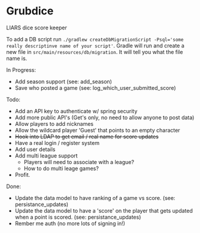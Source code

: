 Grubdice
========

LIARS dice score keeper

To add a DB script run `./gradlew createDbMigrationScript -Psql='some really descriptinve name of your script'`. Gradle will run and create a new file in `src/main/resources/db/migration`. It will tell you what the file name is.

In Progress:
* Add season support (see: add_season)
* Save who posted a game (see: log_which_user_submitted_score)

Todo:
* Add an API key to authenticate w/ spring security
* Add more public API's (Get's only, no need to allow anyone to post data)
* Allow players to add nicknames
* Allow the wildcard player 'Guest' that points to an empty character
* ~~Hook into LDAP to get email / real name for score updates~~
* Have a real login / register system
* Add user details
* Add multi league support
   * Players will need to associate with a league?
   * How to do multi leage games?
* Profit.

Done:
* Update the data model to have ranking of a game vs score.  (see: persistance_updates)
* Update the data model to have a 'score' on the player that gets updated when a point is scored. (see: persistance_updates)
* Rember me auth (no more lots of signing in!)
